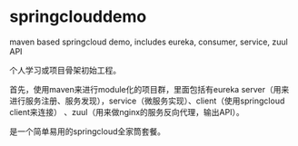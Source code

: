 # springclouddemo
maven based springcloud demo, includes eureka, consumer, service, zuul API

个人学习或项目骨架初始工程。

首先，使用maven来进行module化的项目群，里面包括有eureka server（用来进行服务注册、服务发现），service（微服务实现）、client（使用springcloud client来连接）
、zuul（用来做nginx的服务反向代理，输出API）。

是一个简单易用的springcloud全家筒套餐。



